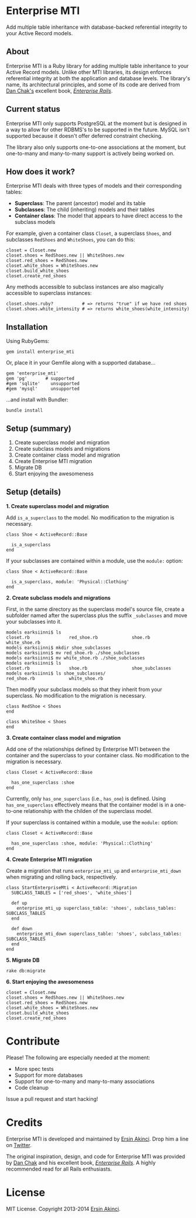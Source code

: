 Enterprise MTI
==============

Add multiple table inheritance with database-backed referential integrity to your Active Record models.

About
-----

Enterprise MTI is a Ruby library for adding multiple table inheritance to your Active Record models.  Unlike other MTI libraries, its design enforces referential integrity at both the application and database levels.  The library's name, its architectural principles, and some of its code are derived from [Dan Chak's](http://dan.chak.org) excellent book, [*Enterprise Rails*](http://www.amazon.com/Enterprise-Rails-Dan-Chak/dp/0596515200).

Current status
--------------

Enterprise MTI only supports PostgreSQL at the moment but is designed in a way to allow for other RDBMS's to be supported in the future.  MySQL isn't supported because it doesn't offer deferred constraint checking.

The library also only supports one-to-one associations at the moment, but one-to-many and many-to-many support is actively being worked on.

How does it work?
-----------------

Enterprise MTI deals with three types of models and their corresponding tables:

* **Superclass**: The parent (ancestor) model and its table
* **Subclasses**: The child (inheriting) models and their tables
* **Container class**: The model that appears to have direct access to the subclass models

For example, given a container class `Closet`, a superclass `Shoes`, and subclasses `RedShoes` and `WhiteShoes`, you can do this:

    closet = Closet.new
    closet.shoes = RedShoes.new || WhiteShoes.new
    closet.red_shoes = RedShoes.new
    closet.white_shoes = WhiteShoes.new
    closet.build_white_shoes
    closet.create_red_shoes

Any methods accessible to subclass instances are also magically accessible to superclass instances:

    closet.shoes.ruby?           # => returns "true" if we have red shoes
    closet.shoes.white_intensity # => returns white_shoes(white_intensity)

Installation
------------

Using RubyGems:

    gem install enterprise_mti
    
Or, place it in your Gemfile along with a supported database...

    gem 'enterprise_mti'
    gem 'pg'       # supported
    #gem 'sqlite'    unsupported
    #gem 'mysql'     unsupported
    
...and install with Bundler:

    bundle install

Setup (summary)
---------------

1. Create superclass model and migration
2. Create subclass models and migrations
3. Create container class model and migration
4. Create Enterprise MTI migration
5. Migrate DB
6. Start enjoying the awesomeness

Setup (details)
---------------

**1. Create superclass model and migration**

Add `is_a_superclass` to the model.  No modification to the migration is necessary.

    class Shoe < ActiveRecord::Base
    
      is_a_superclass
    end

If your subclasses are contained within a module, use the `module:` option:

    class Shoe < ActiveRecord::Base

      is_a_superclass, module: 'Physical::Clothing'
    end

**2. Create subclass models and migrations**

First, in the same directory as the superclass model's source file, create a subfolder named after the superclass plus the suffix `_subclasses` and move your subclasses into it.

    models earksiinni$ ls
    closet.rb               red_shoe.rb             shoe.rb                 white_shoe.rb
    models earksiinni$ mkdir shoe_subclasses
    models earksiinni$ mv red_shoe.rb ./shoe_subclasses
    models earksiinni$ mv white_shoe.rb ./shoe_subclasses
    models earksiinni$ ls
    closet.rb               shoe.rb                 shoe_subclasses
    models earksiinni$ ls shoe_subclasses/
    red_shoe.rb             white_shoe.rb

Then modify your subclass models so that they inherit from your superclass.  No modification to the migration is necessary.

    class RedShoe < Shoes
    end
    
    class WhiteShoe < Shoes
    end

**3. Create container class model and migration**

Add one of the relationships defined by Enterprise MTI between the container and the superclass to your container class.  No modification to the migration is necessary.

    class Closet < ActiveRecord::Base
    
      has_one_superclass :shoe
    end

Currently, only `has_one_superclass` (i.e., `has_one`) is defined.  Using `has_one_superclass` effectively means that the container model is in a one-to-one relationship with the childen of the superclass model.

If your superclass is contained within a module, use the `module:` option:

    class Closet < ActiveRecord::Base
    
      has_one_superclass :shoe, module: 'Physical::Clothing'
    end

**4. Create Enterprise MTI migration**

Create a migration that runs `enterprise_mti_up` and `enterprise_mti_down` when migrating and rolling back, respectively.

    class StartEnterpriseMti < ActiveRecord::Migration
      SUBCLASS_TABLES = ['red_shoes', 'white_shoes']
    
      def up
        enterprise_mti_up superclass_table: 'shoes', subclass_tables: SUBCLASS_TABLES
      end
  
      def down
        enterprise_mti_down superclass_table: 'shoes', subclass_tables: SUBCLASS_TABLES
      end
    end

**5. Migrate DB**
 
    rake db:migrate

**6. Start enjoying the awesomeness**
 
    closet = Closet.new
    closet.shoes = RedShoes.new || WhiteShoes.new
    closet.red_shoes = RedShoes.new
    closet.white_shoes = WhiteShoes.new
    closet.build_white_shoes
    closet.create_red_shoes
    
Contribute
==========

Please!  The following are especially needed at the moment:

* More spec tests
* Support for more databases
* Support for one-to-many and many-to-many associations
* Code cleanup

Issue a pull request and start hacking!

Credits
=======

Enterprise MTI is developed and maintained by [Ersin Akinci](http://www.ersinakinci.com).  Drop him a line on [Twitter](https://twitter.com/earksiinni).

The original inspiration, design, and code for Enterprise MTI was provided by [Dan Chak](http://dan.chak.org) and his excellent book, [*Enterprise Rails*](http://www.amazon.com/Enterprise-Rails-Dan-Chak/dp/0596515200).  A highly recommended read for all Rails enthusiasts.

License
=======

MIT License.  Copyright 2013-2014 [Ersin Akinci](http://www.ersinakinci.com).
